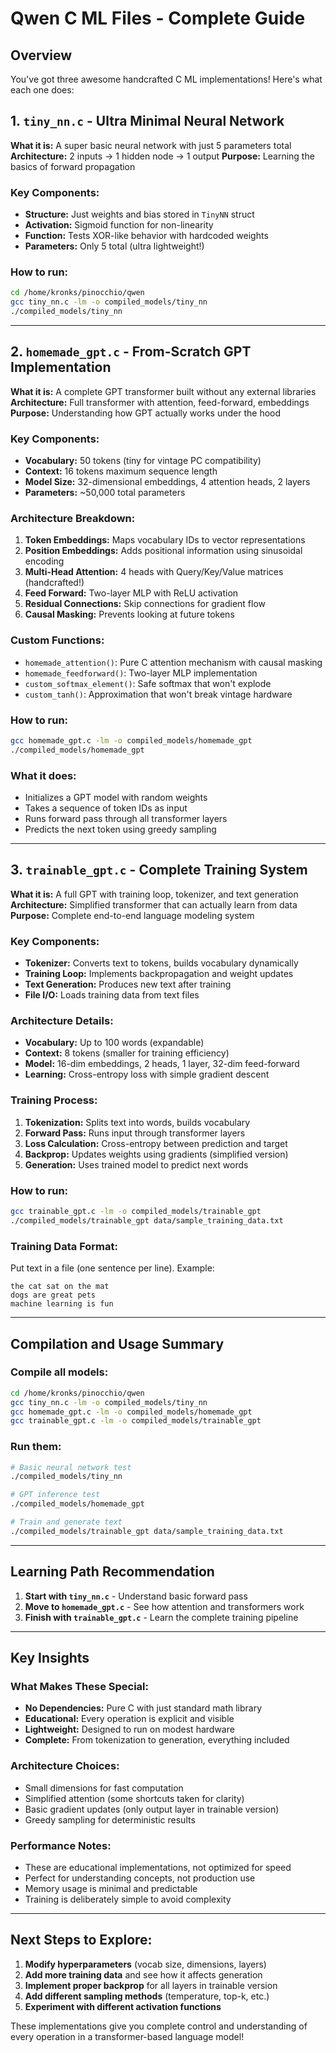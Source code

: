 # Qwen C ML Files - Complete Guide

## Overview
You've got three awesome handcrafted C ML implementations! Here's what each one does:

## 1. `tiny_nn.c` - Ultra Minimal Neural Network
**What it is:** A super basic neural network with just 5 parameters total
**Architecture:** 2 inputs → 1 hidden node → 1 output
**Purpose:** Learning the basics of forward propagation

### Key Components:
- **Structure:** Just weights and bias stored in `TinyNN` struct
- **Activation:** Sigmoid function for non-linearity
- **Function:** Tests XOR-like behavior with hardcoded weights
- **Parameters:** Only 5 total (ultra lightweight!)

### How to run:
```bash
cd /home/kronks/pinocchio/qwen
gcc tiny_nn.c -lm -o compiled_models/tiny_nn
./compiled_models/tiny_nn
```

---

## 2. `homemade_gpt.c` - From-Scratch GPT Implementation
**What it is:** A complete GPT transformer built without any external libraries
**Architecture:** Full transformer with attention, feed-forward, embeddings
**Purpose:** Understanding how GPT actually works under the hood

### Key Components:
- **Vocabulary:** 50 tokens (tiny for vintage PC compatibility)
- **Context:** 16 tokens maximum sequence length
- **Model Size:** 32-dimensional embeddings, 4 attention heads, 2 layers
- **Parameters:** ~50,000 total parameters

### Architecture Breakdown:
1. **Token Embeddings:** Maps vocabulary IDs to vector representations
2. **Position Embeddings:** Adds positional information using sinusoidal encoding
3. **Multi-Head Attention:** 4 heads with Query/Key/Value matrices (handcrafted!)
4. **Feed Forward:** Two-layer MLP with ReLU activation
5. **Residual Connections:** Skip connections for gradient flow
6. **Causal Masking:** Prevents looking at future tokens

### Custom Functions:
- `homemade_attention()`: Pure C attention mechanism with causal masking
- `homemade_feedforward()`: Two-layer MLP implementation
- `custom_softmax_element()`: Safe softmax that won't explode
- `custom_tanh()`: Approximation that won't break vintage hardware

### How to run:
```bash
gcc homemade_gpt.c -lm -o compiled_models/homemade_gpt
./compiled_models/homemade_gpt
```

### What it does:
- Initializes a GPT model with random weights
- Takes a sequence of token IDs as input
- Runs forward pass through all transformer layers
- Predicts the next token using greedy sampling

---

## 3. `trainable_gpt.c` - Complete Training System
**What it is:** A full GPT with training loop, tokenizer, and text generation
**Architecture:** Simplified transformer that can actually learn from data
**Purpose:** Complete end-to-end language modeling system

### Key Components:
- **Tokenizer:** Converts text to tokens, builds vocabulary dynamically
- **Training Loop:** Implements backpropagation and weight updates
- **Text Generation:** Produces new text after training
- **File I/O:** Loads training data from text files

### Architecture Details:
- **Vocabulary:** Up to 100 words (expandable)
- **Context:** 8 tokens (smaller for training efficiency)
- **Model:** 16-dim embeddings, 2 heads, 1 layer, 32-dim feed-forward
- **Learning:** Cross-entropy loss with simple gradient descent

### Training Process:
1. **Tokenization:** Splits text into words, builds vocabulary
2. **Forward Pass:** Runs input through transformer layers
3. **Loss Calculation:** Cross-entropy between prediction and target
4. **Backprop:** Updates weights using gradients (simplified version)
5. **Generation:** Uses trained model to predict next words

### How to run:
```bash
gcc trainable_gpt.c -lm -o compiled_models/trainable_gpt
./compiled_models/trainable_gpt data/sample_training_data.txt
```

### Training Data Format:
Put text in a file (one sentence per line). Example:
```
the cat sat on the mat
dogs are great pets
machine learning is fun
```

---

## Compilation and Usage Summary

### Compile all models:
```bash
cd /home/kronks/pinocchio/qwen
gcc tiny_nn.c -lm -o compiled_models/tiny_nn
gcc homemade_gpt.c -lm -o compiled_models/homemade_gpt  
gcc trainable_gpt.c -lm -o compiled_models/trainable_gpt
```

### Run them:
```bash
# Basic neural network test
./compiled_models/tiny_nn

# GPT inference test
./compiled_models/homemade_gpt

# Train and generate text
./compiled_models/trainable_gpt data/sample_training_data.txt
```

---

## Learning Path Recommendation

1. **Start with `tiny_nn.c`** - Understand basic forward pass
2. **Move to `homemade_gpt.c`** - See how attention and transformers work
3. **Finish with `trainable_gpt.c`** - Learn the complete training pipeline

---

## Key Insights

### What Makes These Special:
- **No Dependencies:** Pure C with just standard math library
- **Educational:** Every operation is explicit and visible
- **Lightweight:** Designed to run on modest hardware
- **Complete:** From tokenization to generation, everything included

### Architecture Choices:
- Small dimensions for fast computation
- Simplified attention (some shortcuts taken for clarity)
- Basic gradient updates (only output layer in trainable version)
- Greedy sampling for deterministic results

### Performance Notes:
- These are educational implementations, not optimized for speed
- Perfect for understanding concepts, not production use
- Memory usage is minimal and predictable
- Training is deliberately simple to avoid complexity

---

## Next Steps to Explore:
1. **Modify hyperparameters** (vocab size, dimensions, layers)
2. **Add more training data** and see how it affects generation
3. **Implement proper backprop** for all layers in trainable version
4. **Add different sampling methods** (temperature, top-k, etc.)
5. **Experiment with different activation functions**

These implementations give you complete control and understanding of every operation in a transformer-based language model!